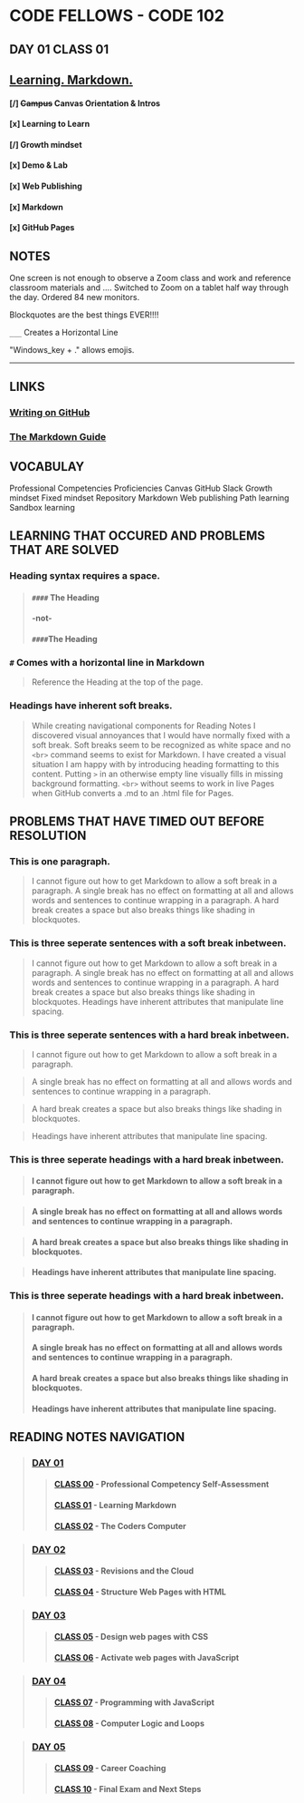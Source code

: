 # CODE FELLOWS - CODE 102

## DAY 01 CLASS 01

## [Learning. Markdown.](https://github.com/codefellows/seattle-code-102d37/tree/main/class-01)

#### [/] ~~Campus~~ Canvas Orientation & Intros
#### [x] Learning to Learn
#### [/] Growth mindset
#### [x] Demo & Lab
#### [x] Web Publishing
#### [x] Markdown
#### [x] GitHub Pages

## NOTES
One screen is not enough to observe a Zoom class and work and reference classroom materials and ....  Switched to Zoom on a tablet half way through the day.  Ordered 84 new monitors.

Blockquotes are the best things EVER!!!!

`___` Creates a Horizontal Line

"Windows_key + ." allows emojis.
___

## LINKS

### [Writing on GitHub](https://docs.github.com/en/get-started/writing-on-github)

### [The Markdown Guide](https://www.markdownguide.org/)

## VOCABULAY
Professional Competencies
Proficiencies
Canvas
GitHub
Slack
Growth mindset
Fixed mindset
Repository
Markdown
Web publishing
Path learning
Sandbox learning

## LEARNING THAT OCCURED AND PROBLEMS THAT ARE SOLVED
### Heading syntax requires a space.

> #### `####` The Heading
> #### -not-
> #### `####`The Heading

### `#` Comes with a horizontal line in Markdown
> Reference the Heading at the top of the page.

### Headings have inherent soft breaks.
> While creating navigational components for Reading Notes I discovered visual annoyances that I would have normally fixed with a soft break.  Soft breaks seem to be recognized as white space and no `<br>` command seems to exist for Markdown.  I have created a visual situation I am happy with by introducing heading formatting to this content.  Putting `>` in an otherwise empty line visually fills in missing background formatting.  `<br>` without seems to work in live Pages when GitHub converts a .md to an .html file for Pages.

## PROBLEMS THAT HAVE TIMED OUT BEFORE RESOLUTION

### This is one paragraph.
> I cannot figure out how to get Markdown to allow a soft break in a paragraph.  A single break has no effect on formatting at all and allows words and sentences to continue wrapping in a paragraph.  A hard break creates a space but also breaks things like shading in blockquotes.

### This is three seperate sentences with a soft break inbetween.
> I cannot figure out how to get Markdown to allow a soft break in a paragraph.
> A single break has no effect on formatting at all and allows words and sentences to continue wrapping in a paragraph.
> A hard break creates a space but also breaks things like shading in blockquotes.
> Headings have inherent attributes that manipulate line spacing.

### This is three seperate sentences with a hard break inbetween.
> I cannot figure out how to get Markdown to allow a soft break in a paragraph.

> A single break has no effect on formatting at all and allows words and sentences to continue wrapping in a paragraph.

> A hard break creates a space but also breaks things like shading in blockquotes.

> Headings have inherent attributes that manipulate line spacing.

### This is three seperate headings with a hard break inbetween.
> #### I cannot figure out how to get Markdown to allow a soft break in a paragraph.

> #### A single break has no effect on formatting at all and allows words and sentences to continue wrapping in a paragraph.

> #### A hard break creates a space but also breaks things like shading in blockquotes.

> #### Headings have inherent attributes that manipulate line spacing.

### This is three seperate headings with a hard break inbetween.
> #### I cannot figure out how to get Markdown to allow a soft break in a paragraph.
> #### A single break has no effect on formatting at all and allows words and sentences to continue wrapping in a paragraph.
> #### A hard break creates a space but also breaks things like shading in blockquotes.
> #### Headings have inherent attributes that manipulate line spacing.

## READING NOTES NAVIGATION

> ### [DAY 01](CODE102-DAY01-READING-NOTES.md)
>> #### [CLASS 00](CODE102-DAY01-CLASS00-READING-NOTES.md) - Professional Competency Self-Assessment
>> #### [CLASS 01](CODE102-DAY01-CLASS01-READING-NOTES.md) - Learning Markdown
>> #### [CLASS 02](CODE102-DAY01-CLASS02-READING-NOTES.md) - The Coders Computer

> ### [DAY 02](CODE102-DAY02-READING-NOTES.md)
>> #### [CLASS 03](CODE102-DAY02-CLASS03-READING-NOTES.md) - Revisions and the Cloud
>> #### [CLASS 04](CODE102-DAY02-CLASS04-READING-NOTES.md) - Structure Web Pages with HTML

> ### [DAY 03](CODE102-DAY03-READING-NOTES.md)
>> #### [CLASS 05](CODE102-DAY03-CLASS05-READING-NOTES.md) - Design web pages with CSS
>> #### [CLASS 06](CODE102-DAY03-CLASS06-READING-NOTES.md) - Activate web pages with JavaScript

> ### [DAY 04](CODE102-DAY04-READING-NOTES.md)
>> #### [CLASS 07](CODE102-DAY04-CLASS07-READING-NOTES.md) - Programming with JavaScript
>> #### [CLASS 08](CODE102-DAY04-CLASS08-READING-NOTES.md) - Computer Logic and Loops

>### [DAY 05](CODE102-DAY05-READING-NOTES.md)
>> #### [CLASS 09](CODE102-DAY05-CLASS09-READING-NOTES.md) - Career Coaching
>> #### [CLASS 10](CODE102-DAY05-CLASS10-READING-NOTES.md) - Final Exam and Next Steps
